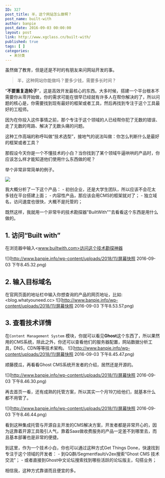 ```yaml
---
ID: 327
post_title: 半，这个网站怎么做啊？
post_name: built-with
author: banpie
post_date: 2016-09-03 00:00:00
layout: post
link: http://www.xgclass.cn/built-with/
published: true
tags: [ ]
categories:
  - 未分类
---
```

虽然做了教育，但是还是不时的有朋友来问网站开发的事。

> 半，这种网站你能做吗？要多少钱，需要多长时间？

“**不要重复造轮子**”，这是高效开发最核心的东西。大多时候，搭建一个平台根本不需要你从零开始做，你的需求可能在很早已经就有许多人在帮你解决的了，所以问题的核心是，你需要找到现有最好的框架或者工具，然后再找到专注于这个工具最好的工程师。

因为在你投入这件事情之前，那个专注于这个领域的人已经帮你犯了无数的错误、走了无数的弯路、解决了无数头痛的问题。

这种工作高端的称呼叫做“技术选型”，接地气的说法叫做：你怎么判断什么是最好的框架或者工具？

那假设今天你是一个不懂技术的小白？当你找到了某个领域牛逼哄哄的产品时，你应该怎么样才能知道他们使用什么东西做的呢？

举个非常非常简单的例子。

![][1]

我大概分析了一下这个产品： - 初创企业，还是大学生团队，所以应该不会花太多钱在平台搭建上面； - 内容性产品，那应该会用CMS的框架就对了； - 独立域名，访问速度也很快，大概不是托管的；

既然这样，我就用一个非常牛的技术勘探器"BuiltWith""去看看这个东西是用什么做的。

## 1\. 访问“Built with”

在浏览器中输入<www.builtwith.com>访问这个技术勘探神器

![](http://www.banpie.info/wp-content/uploads/2018/11/屏幕快照 2016-09-03 下午8.45.32.png)

## 2\. 输入目标域名

在官网页面的地址栏中输入你想查询的产品的网页地址，比如: <blog.whatyouneed.cc> ![](http://www.banpie.info/wp-content/uploads/2018/11/屏幕快照 2016-09-03 下午8.53.57.png)

## 3\. 查看技术详情

在`Content Management System` 模块，你就可以看见**Ghost**这个东西了，所以果然用的CMS系统，除此之外，你还可以查看他们的服务器配置，网站数据分析工具，DNS，CDN等等技术架构。 ![](http://www.banpie.info/wp-content/uploads/2018/11/屏幕快照 2016-09-03 下午8.45.47.png)

顺藤摸瓜，再看看Ghost CMS系统开发者的介绍，居然还是开源的。

![](http://www.banpie.info/wp-content/uploads/2018/11/屏幕快照 2016-09-03 下午8.46.30.png)

再去首页一看，还有成熟的托管方案，所以其实一个月19刀给他们，就基本什么都不用管了。

![](http://www.banpie.info/wp-content/uploads/2018/11/屏幕快照 2016-09-03 下午8.46.44.png)

看到这种集成托管与开源自主开发的CMS解决方案，开发者都是非常开心的，因为这靠着开源工具吸引人气，靠着Saas做收费服务的产品一定差不到哪里去，而且基本部署也是非常的便捷。

到这里，作为一个技术小白，你也可以通过这种方式Get Things Done，快速找到专注于这个领域的开发者： - 到QQ群/Segmentfault/v2ex搜索“Ghost CMS 技术交流”； - 或者直接到Ghost中文论坛搜索找到哪些活跃的论坛版主，勾搭业务；

相信我，这种方式靠谱而且便宜的多。

 [1]: http://www.banpie.info/wp-content/uploads/2018/11/WechatIMG13.jpg